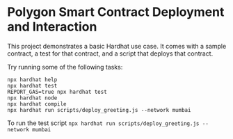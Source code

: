 # Polygon Smart Contract Deployment and Interaction

This project demonstrates a basic Hardhat use case. It comes with a sample contract, a test for that contract, and a script that deploys that contract.

Try running some of the following tasks:

```shell
npx hardhat help
npx hardhat test
REPORT_GAS=true npx hardhat test
npx hardhat node
npx hardhat compile
npx hardhat run scripts/deploy_greeting.js --network mumbai
```
To run the test script
`npx hardhat run scripts/deploy_greeting.js --network mumbai`
